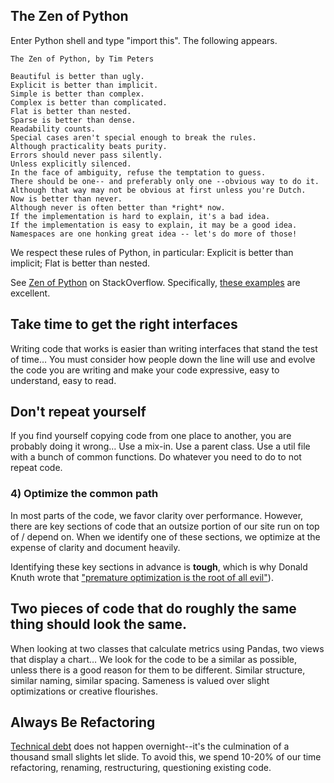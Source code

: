 ## The Zen of Python

Enter Python shell and type "import this". The following appears.

    The Zen of Python, by Tim Peters

    Beautiful is better than ugly.
    Explicit is better than implicit.
    Simple is better than complex.
    Complex is better than complicated.
    Flat is better than nested.
    Sparse is better than dense.
    Readability counts.
    Special cases aren't special enough to break the rules.
    Although practicality beats purity.
    Errors should never pass silently.
    Unless explicitly silenced.
    In the face of ambiguity, refuse the temptation to guess.
    There should be one-- and preferably only one --obvious way to do it.
    Although that way may not be obvious at first unless you're Dutch.
    Now is better than never.
    Although never is often better than *right* now.
    If the implementation is hard to explain, it's a bad idea.
    If the implementation is easy to explain, it may be a good idea.
    Namespaces are one honking great idea -- let's do more of those!

We respect these rules of Python, in particular: Explicit is better than implicit; Flat is better than nested.

See [Zen of Python](http://stackoverflow.com/questions/228181/zen-of-python) on StackOverflow. Specifically, [these examples](http://artifex.org/~hblanks/talks/2011/pep20_by_example.html) are excellent.

## Take time to get the right interfaces

Writing code that works is easier than writing interfaces that stand the test of time… You must consider how people down the line will use and evolve the code you are writing and make your code expressive, easy to understand, easy to read.

## Don't repeat yourself

If you find yourself copying code from one place to another, you are probably doing it wrong… Use a mix-in. Use a parent class. Use a util file with a bunch of common functions. Do whatever you need to do to not repeat code.

### 4) Optimize the common path

In most parts of the code, we favor clarity over performance. However, there are key sections of code that an outsize portion of our site run on top of / depend on. When we identify one of these sections, we optimize at the expense of clarity and document heavily.

Identifying these key sections in advance is **tough**, which is why Donald Knuth wrote that ["premature optimization is the root of all evil"](http://c2.com/cgi/wiki?PrematureOptimization)).

## Two pieces of code that do roughly the same thing should look the same.

When looking at two classes that calculate metrics using Pandas, two views that display a chart… We look for the code to be a similar as possible, unless there is a good reason for them to be different. Similar structure, similar naming, similar spacing. Sameness is valued over slight optimizations or creative flourishes.

## Always Be Refactoring

[Technical debt](http://www.codinghorror.com/blog/2009/02/paying-down-your-technical-debt.html) does not happen overnight--it's the culmination of a thousand small slights let slide. To avoid this, we spend 10-20% of our time refactoring, renaming, restructuring, questioning existing code.